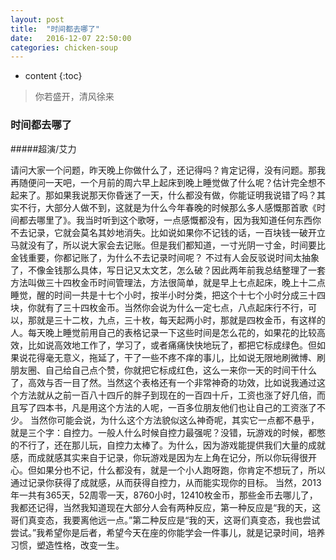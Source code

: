 ```yaml
---
layout: post
title:  "时间都去哪了"
date:   2016-12-07 22:50:00
categories: chicken-soup
---
```


* content
{:toc}

> 你若盛开，清风徐来

### 时间都去哪了
#####超演/艾力

请问大家一个问题，昨天晚上你做什么了，还记得吗？肯定记得，没有问题。那我再随便问一天吧，一个月前的周六早上起床到晚上睡觉做了什么呢？估计完全想不起来了。那如果我说那天你昏迷了一天，什么都没有做，你能证明我说错了吗？其实不行，大部分人做不到，这就是为什么今年春晚的时候那么多人感慨那首歌《时间都去哪里了》。我当时听到这个歌呀，一点感慨都没有，因为我知道任何东西你不去记录，它就会莫名其妙地消失。比如说如果你不记钱的话，一百块钱一破开立马就没有了，所以说大家会去记账。但是我们都知道，一寸光阴一寸金，时间要比金钱重要，你都记账了，为什么不去记录时间呢？
不过有人会反驳说时间太抽象了，不像金钱那么具体，写日记又太文艺，怎么破？因此两年前我总结整理了一套方法叫做三十四枚金币时间管理法，方法很简单，就是早上七点起床，晚上十二点睡觉，醒的时间一共是十七个小时，按半小时分类，把这个十七个小时分成三十四块，你就有了三十四枚金币。当然你会说为什么一定七点，八点起床行不行，可以，那就是三十二枚，九点，三十枚，每天起两小时，那就是四枚金币，有这样的人。每天晚上睡觉前用自己的表格记录一下这些时间是怎么花的，如果花的比较高效，比如说高效地工作了，学习了，或者痛痛快快地玩了，都把它标成绿色。但如果说花得毫无意义，拖延了，干了一些不疼不痒的事儿，比如说无限地刷微博、刷朋友圈、自己给自己点个赞，你就把它标成红色，这么一来你一天的时间干什么了，高效与否一目了然。当然这个表格还有一个非常神奇的功效，比如说我通过这个方法就从之前一百八十四斤的胖子到现在的一百四十斤，工资也涨了好几倍，而且写了四本书，凡是用这个方法的人呢，一百多位朋友他们也让自己的工资涨了不少。
当然你可能会说，为什么这个方法貌似这么神奇呢，其实它一点都不悬乎，就是三个字：自控力。一般人什么时候自控力最强呢？没错，玩游戏的时候，都憋的不行了，还在那儿玩，自控力太棒了。为什么，因为游戏能提供我们大量的成就感，而成就感其实来自于记录，你玩游戏是因为左上角在记分，所以你玩得很开心。但如果分也不记，什么都没有，就是一个小人跑呀跑，你肯定不想玩了，所以通过记录你获得了成就感，从而获得自控力，从而能实现你的目标。
当然，2013年一共有365天，52周零一天，8760小时，12410枚金币，那些金币去哪儿了，我都还记得，当然我知道现在大部分人会有两种反应，第一种反应是“我的天，这哥们真变态，我要离他远一点。”第二种反应是“我的天，这哥们真变态，我也尝试尝试。”我希望你是后者，希望今天在座的你能学会一件事儿，就是记录时间，培养习惯，塑造性格，改变一生。
